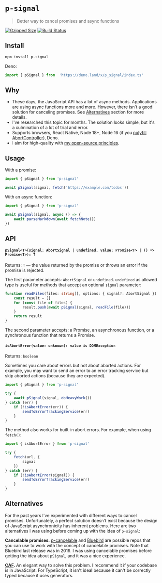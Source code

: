 # `p-signal`

> Better way to cancel promises and async functions

[![Gzipped Size](https://img.shields.io/bundlephobia/minzip/p-signal)](https://bundlephobia.com/result?p=p-signal)
[![Build Status](https://img.shields.io/github/workflow/status/astoilkov/p-signal/CI)](https://github.com/astoilkov/p-signal/actions/workflows/main.yml)

## Install

```bash
npm install p-signal
```

Deno:
```ts
import { pSignal } from  'https://deno.land/x/p_signal/index.ts'
```

## Why

- These days, the JavaScript API has a lot of async methods. Applications are using async functions more and more. However, there isn't a good solution for canceling promises. See [Alternatives](#alternatives) section for more details.
- I've researched this topic for months. The solution looks simple, but it's a culmination of a lot of trial and error.
- Supports browsers, React Native, Node 18+, Node 16 (if you [polyfill AbortController](https://github.com/mo/abortcontroller-polyfill)), Deno.
- I aim for high-quality with [my open-source principles](https://astoilkov.com/my-open-source-principles).

## Usage

With a promise:
```ts
import { pSignal } from 'p-signal'

await pSignal(signal, fetch('https://example.com/todos'))
```

With an async function:
```ts
import { pSignal } from 'p-signal'

await pSignal(signal, async () => {
    await parseMarkdown(await fetchNote())
})
```

## API

#### `pSignal<T>(signal: AbortSignal | undefined, value: Promise<T> | () => Promise<T>): T`

Returns: `T` — the value returned by the promise or throws an error if the promise is rejected.

The first parameter accepts: `AbortSignal` or `undefined`. `undefined` as allowed type is useful for methods that accept an optional `signal` parameter:
```ts
function readFiles(files: string[], options: { signal?: AbortSignal }) {
    const result = []
    for (const file of files) {
        result.push(await pSignal(signal, readFile(file)))
    }
    return result
}
```

The second parameter accepts: a Promise, an asynchronous function, or a synchronous function that returns a Promise.

#### `isAbortError(value: unknown): value is DOMException`

Returns: `boolean`

Sometimes you care about errors but not about aborted actions. For example, you may want to send an error to an error tracking service but skip aborted actions (because they are expected).

```ts
import { pSignal } from 'p-signal'

try {
    await pSignal(signal, doHeavyWork())
} catch (err) {
    if (!isAbortError(err)) {
        sendToErrorTrackingService(err)
    }
}
```

The method also works for built-in abort errors. For example, when using `fetch()`:
```ts
import { isAbortError } from 'p-signal'

try {
    fetch(url, {
        signal
    })
} catch (err) {
    if (!isAbortError(signal)) {
        sendToErrorTrackingService(err)
    }
}
```

## Alternatives

For the past years I've experimented with different ways to cancel promises. Unfortunately, a perfect solution doesn't exist because the design of JavaScript asynchronicity has inherent problems. Here are two alternatives I was using before coming up with the idea of `p-signal`:

**Cancelable promises.** [p-cancelable](https://github.com/sindresorhus/p-cancelable) and [Bluebird](https://github.com/petkaantonov/bluebird) are possible repos that you can use to work with the concept of cancelable promises. Note that Bluebird last release was in 2019. I was using cancelable promises before getting the idea about `pSignal`, and it was a nice experience.

**[CAF](https://github.com/getify/CAF).** An elegant way to solve this problem. I recommend it if your codebase is in JavaScript. For TypeScript, it isn't ideal because it can't be correctly typed because it uses generators.
